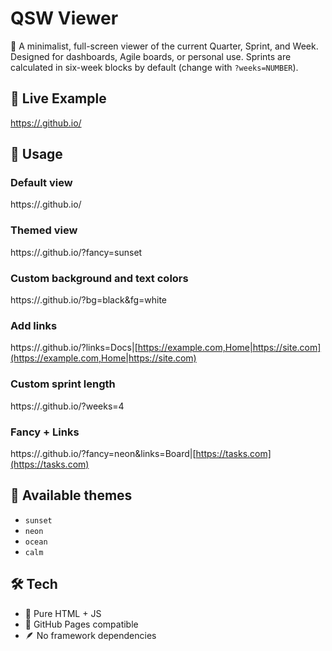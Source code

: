 
# QSW Viewer

📅 A minimalist, full-screen viewer of the current Quarter, Sprint, and Week. Designed for dashboards, Agile boards, or personal use. Sprints are calculated in six-week blocks by default (change with `?weeks=NUMBER`).

## 🔗 Live Example

[https://<your-username>.github.io/<repo-name>](https://<your-username>.github.io/<repo-name>)

## 🎨 Usage

### Default view

https://<your-site>.github.io/

### Themed view

https://<your-site>.github.io/?fancy=sunset

### Custom background and text colors

https://<your-site>.github.io/?bg=black\&fg=white

### Add links

https://<your-site>.github.io/?links=Docs|[https://example.com,Home|https://site.com](https://example.com,Home|https://site.com)

### Custom sprint length

https://<your-site>.github.io/?weeks=4

### Fancy + Links

https://<your-site>.github.io/?fancy=neon\&links=Board|[https://tasks.com](https://tasks.com)

## 🧪 Available themes

* `sunset`
* `neon`
* `ocean`
* `calm`

## 🛠 Tech

* 🧼 Pure HTML + JS
* 🧩 GitHub Pages compatible
* 🪶 No framework dependencies

